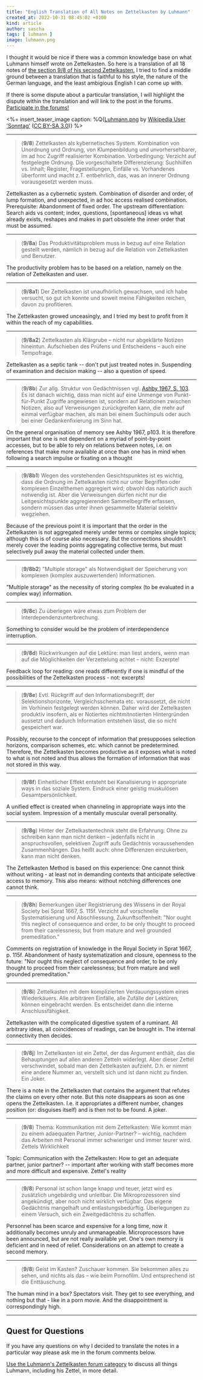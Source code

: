 ```yaml
---
title: "English Translation of All Notes on Zettelkasten by Luhmann"
created_at: 2022-10-31 08:45:02 +0100
kind: article
author: sascha
tags: [ luhmann ]
image: luhmann.png
---
```

I thought it would be nice if there was a common knowledge base on what Luhmann himself wrote on Zettelkasten. So here is a translation of all 18 notes of [the section 9/8 of his second Zettelkasten.](https://niklas-luhmann-archiv.de/bestand/zettelkasten/zettel/ZK_2_NB_9-8_V) I tried to find a middle ground between a translation that is faithful to his style, the nature of the German language, and the least ambigious English I can come up with.

If there is some dispute about a particular translation, I will highlight the dispute within the translation and will link to the post in the forums. [Participate in the forums!][luh-forum]

<%= insert_teaser_image caption: %Q{<a href="https://commons.wikimedia.org/w/index.php?curid=4529831">Luhmann.png</a> by <a href="//commons.wikimedia.org/w/index.php?title=User:Sonntag&amp;amp;action=edit&amp;amp;redlink=1" class="new">Wikipedia User 'Sonntag'</a> (<a href="https://creativecommons.org/licenses/by-sa/3.0" title="Creative Commons Attribution-Share Alike 3.0">CC BY-SA 3.0</a>)} %>

-----

> (<b>9/8</b>) Zettelkasten als kybernetisches System. Kombination von Unordnung und Ordnung, von Klumpenbildung und unvorhersehbarer, im ad hoc Zugriff realisierter Kombination. Vorbedingung: Verzicht auf festgelegte Ordnung. Die vorgeschaltete Differenzierung: Suchhilfen vs. Inhalt; Register, Fragestellungen, Einfälle vs. Vorhandenes überformt und macht z.T. entbehrlich, das, was an innerer Ordnung vorausgesetzt werden muss.

Zettelkasten as a cybernetic system. Combination of disorder and order, of lump formation, and unexpected, in ad hoc access realised combination. Prerequisite: Abandonment of fixed order. The upstream differentiation: Search aids vs content; index, questions, [spontaneous] ideas vs what already exists, reshapes and makes in part obsolete the inner order that must be assumed.

-----

> (<b>9/8a</b>) Das Produktivitätsproblem muss in bezug auf eine Relation gestellt werden, nämlich in bezug auf die Relation von Zettelkasten und Benutzer.

The productivity problem has to be based on a relation, namely on the relation of Zettelkasten and user.

-----

> (<b>9/8a1</b>) Der Zettelkasten ist unaufhörlich gewachsen, und ich habe versucht, so gut ich konnte und soweit meine Fähigkeiten reichen, davon zu profitieren.

The Zettelkasten growed unceasingly, and I tried my best to profit from it within the reach of my capabilities.

-----

> (<b>9/8a2</b>) Zettelkasten als Klärgrube – nicht nur abgeklärte Notizen hineintun. Aufschieben des Prüfens und Entscheidens – auch eine Tempofrage.

Zettelkasten as a septic tank -- don't put just treated notes in. Suspending of examination and decision making -- also a question of speed.

-----

> (<b>9/8b</b>) Zur allg. Struktur von Gedächtnissen vgl. [Ashby 1967, S. 103](https://niklas-luhmann-archiv.de/bestand/literatur/item/ashby_1967_brain). Es ist danach wichtig, dass man nicht auf eine Unmenge von Punkt-für-Punkt Zugriffe angewiesen ist, sondern auf Relationen zwischen Notizen, also auf Verweisungen zurückgreifen kann, die mehr auf einmal verfügbar machen, als man bei einem Suchimpuls oder auch bei einer Gedankenfixierung im Sinn hat.

On the general organisation of memory see Ashby 1967, p103. It is therefore important that one is not dependent on a myriad of point-by-point accesses, but to be able to rely on relations between notes, i.e. on references that make more available at once than one has in mind when following a search impulse or fixating on a thought

-----

> (<b>9/8b1</b>) Wegen des vorstehenden Gesichtspunktes ist es wichtig, dass die Ordnung im Zettelkasten nicht nur unter Begriffen oder komplexen Einzelthemen aggregiert wird; obwohl das natürlich auch notwendig ist. Aber die Verweisungen dürfen nicht nur die Leitgesichtspunkte aggregierenden Sammelbegriffe erfassen, sondern müssen das unter ihnen gesammelte Material selektiv wegziehen.

Because of the previous point it is important that the order in the Zettelkasten is not aggregated merely under terms or complex single topics; although this is of course also necessary. But the connections shouldn't merely cover the leading points aggregating collective terms, but must selectively pull away the material collected under them.

-----

> (<b>9/8b2</b>) "Multiple storage" als Notwendigkeit der Speicherung von komplexen (komplex auszuwertenden) Informationen.

"Multiple storage" as the necessity of storing complex (to be evaluated in a complex way) information.

-----

> (<b>9/8c</b>) Zu überlegen wäre etwas zum Problem der Interdependenzunterbrechung.

Something to consider would be the problem of interdependence interruption.

-----

> (<b>9/8d</b>) Rückwirkungen auf die Lektüre: man liest anders, wenn man auf die Möglichkeiten der Verzettelung achtet – nicht: Exzerpte!

Feedback loop for reading: one reads differently if one is mindful of the possibilities of the Zettelkasten process - not: excerpts!

-----

> (<b>9/8e</b>) Evtl. Rückgriff auf den Informationsbegriff, der Selektionshorizonte, Vergleichsschemata etc. voraussetzt, die nicht im Vorhinein festgelegt werden können. Daher wird der Zettelkasten produktiv insofern, als er Notiertes nichtmitnotierten Hintergründen aussetzt und dadurch Information entstehen lässt, die so nicht gespeichert war.

Possibly, recourse to the concept of information that presupposes selection horizons, comparison schemes, etc. which cannot be predetermined. Therefore, the Zettelkasten becomes productive as it exposes what is noted to what is not noted and thus allows the formation of information that was not stored in this way.

-----

> (<b>9/8f</b>) Einheitlicher Effekt entsteht bei Kanalisierung in appropriate ways in das soziale System. Eindruck einer geistig muskulösen Gesamtpersönlichkeit.

A unified effect is created when channeling in appropriate ways into the social system. Impression of a mentally muscular overall personality.

-----

> (<b>9/8g</b>) Hinter der Zettelkastentechnik steht die Erfahrung: Ohne zu schreiben kann man nicht denken – jedenfalls nicht in anspruchsvollen, selektiven Zugriff aufs Gedächtnis voraussehenden Zusammenhängen. Das heißt auch: ohne Differenzen einzukerben, kann man nicht denken.

The Zettelkasten Method is based on this experience: One cannot think without writing - at least not in demanding contexts that anticipate selective access to memory. This also means: without notching differences one cannot think.

-----

> (<b>9/8h</b>) Bemerkungen über Registrierung des Wissens in der Royal Society bei Sprat 1667, S. 115f. Verzicht auf vorschnelle Systematisierung und Abschliessung, Zukunftsoffenheit: "Nor ought this neglect of consequence and order, to be only thought to proceed from their carelessness; but from mature and well grounded premeditation."

Comments on registration of knowledge in the Royal Society in Sprat 1667, p. 115f. Abandonment of hasty systematization and closure, openness to the future: "Nor ought this neglect of consequence and order, to be only thought to proceed from their carelessness; but from mature and well grounded premeditation."

-----

> (<b>9/8i</b>) Zettelkasten mit dem komplizierten Verdauungssystem eines Wiederkäuers. Alle arbiträren Einfälle, alle Zufälle der Lektüren, können eingebracht werden. Es entscheidet dann die interne Anschlussfähigkeit.

Zettelkasten with the complicated digestive system of a ruminant. All arbitrary ideas, all coincidences of readings, can be brought in. The internal connectivity then decides.

-----

> (<b>9/8j</b>) Im Zettelkasten ist ein Zettel, der das Argument enthält, das die Behauptungen auf allen anderen Zetteln widerlegt. Aber dieser Zettel verschwindet, sobald man den Zettelkasten aufzieht. D.h. er nimmt eine andere Nummer an, verstellt sich und ist dann nicht zu finden. Ein Joker.

There is a note in the Zettelkasten that contains the argument that refutes the claims on every other note. But this note disappears as soon as one opens the Zettelkasten. I.e. it appropriates a different number, changes position (or: disguises itself) and is then not to be found. A joker.

-----

> (<b>9/8</b>) Thema: Kommunikation mit dem Zettelkasten: Wie kommt man zu einem adaequaten Partner, Junior-Partner? – wichtig, nachdem das Arbeiten mit Personal immer schwieriger und immer teurer wird. Zettels Wirklichkeit

Topic: Communication with the Zettelkasten: How to get an adequate partner, junior partner? -- important after working with staff becomes more and more difficult and expensive. Zettel's reality

-----

> (<b>9/8</b>) Personal ist schon lange knapp und teuer, jetzt wird es zusätzlich ungebärdig und unleitbar. Die Mikroprozessoren sind angekündigt, aber noch nicht wirklich verfügbar. Das eigene Gedächtnis mangelhaft und entlastungsbedürftig. Überlegungen zu einem Versuch, sich ein Zweitgedächtnis zu schaffen.

Personnel has been scarce and expensive for a long time, now it additionally becomes unruly and unmanageable. Microprocessors have been announced, but are not really available yet. One's own memory is deficient and in need of relief. Considerations on an attempt to create a second memory.

-----

> (<b>9/8</b>) Geist im Kasten? Zuschauer kommen. Sie bekommen alles zu sehen, und nichts als das – wie beim Pornofilm. Und entsprechend ist die Enttäuschung.

The human mind in a box? Spectators visit. They get to see everything, and nothing but that - like in a porn movie. And the disappointment is correspondingly high.

-----

## Quest for Questions

If you have any questions on why I decided to translate the notes in a particular way please ask me in the forum comments below.

[Use the Luhmann's Zettelkasten forum category][luh-forum] to discuss all things Luhmann, including his Zettel, in more detail.

[luh-forum]: https://forum.zettelkasten.de/categories/project%3A-luhmann-s-zettelkasten
